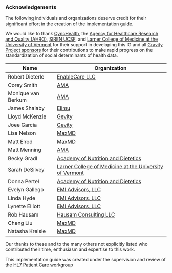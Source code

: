 ### Acknowledgements

The following individuals and organizations deserve credit for their significant effort in the creation of the implementation guide.

We would like to thank [CyncHealth](https://cynchealth.org/), the [Agency for Healthcare Research and Quality (AHRQ)](https://www.ahrq.gov/), [SIREN UCSF](https://sirenetwork.ucsf.edu/), and [Larner College of Medicine at the University of Vermont](http://www.med.uvm.edu/) for their support in developing this IG and all [Gravity Project sponsors](https://confluence.hl7.org/display/GRAV/Gravity+Project+Sponsors) for their contributions to make rapid progress on the standardization of social determinants of health data.

| **Name**           | **Organization**                                             |
| ------------------ | ------------------------------------------------------------ |
| Robert Dieterle    | [EnableCare LLC](http://www.enablecare.us/)                  |
| Corey Smith        | [AMA](https://www.ama-assn.org/)                             |
| Monique van Berkum | [AMA ](https://www.ama-assn.org/)                            |
| James Shalaby      | [Elimu](https://www.elimu.io/)                               |
| Lloyd McKenzie     | [Gevity](https://www.gevityinc.com/)                         |
| Joee Garcia     | [Gevity](https://www.gevityinc.com/)                         |
| Lisa Nelson        | [MaxMD ](https://www.maxmddirect.com/)                       |
| Matt Elrod         | [MaxMD](https://www.maxmddirect.com/)                        |
| Matt Menning       | [AMA  ](https://www.ama-assn.org/)                           |
| Becky Gradl        | [Academy of Nutrition and Dietetics ](https://www.eatright.org/) |
| Sarah DeSilvey     | [Larner College of Medicine at the University of Vermont](http://www.med.uvm.edu/) |
| Donna Pertel       | [Academy of Nutrition and Dietetics](https://www.eatright.org/) |
| Evelyn Gallego     | [EMI Advisors, LLC ](https://www.emiadvisors.net/)           |
| Linda Hyde         | [EMI Advisors, LLC ](https://www.emiadvisors.net/)           |
| Lynette Elliott    | [EMI Advisors, LLC](https://www.emiadvisors.net/)            |
| Rob Hausam         | [Hausam Consulting LLC](https://www.linkedin.com/in/robert-hausam-a273aa7/) |
| Cheng Liu          | [MaxMD](https://www.maxmddirect.com/)                        |
| Natasha Kreisle    | [MaxMD](https://www.maxmddirect.com/)                        |


Our thanks to these and to the many others not explicitly listed who contributed their time, enthusiasm and expertise to this work.

This implementation guide was created under the supervision and review of the [HL7 Patient Care workgroup](http://www.hl7.org/Special/committees/patientcare/index.cfm)